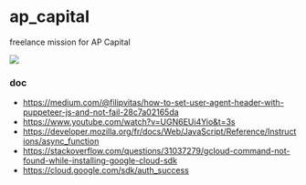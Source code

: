 # ap_capital
freelance mission for AP Capital

![](scrapping.gif)

### doc
- https://medium.com/@filipvitas/how-to-set-user-agent-header-with-puppeteer-js-and-not-fail-28c7a02165da
- https://www.youtube.com/watch?v=UGN6EUi4Yio&t=3s
- https://developer.mozilla.org/fr/docs/Web/JavaScript/Reference/Instructions/async_function
- https://stackoverflow.com/questions/31037279/gcloud-command-not-found-while-installing-google-cloud-sdk
- https://cloud.google.com/sdk/auth_success

